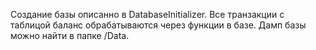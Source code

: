 Создание базы описанно в DatabaseInitializer. Все транзакции с таблицой баланс обрабатываются через функции в базе. Дамп базы можно найти в папке /Data. 

